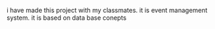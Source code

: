 i have made this project with my classmates. it is event management system. it is based on data base conepts
